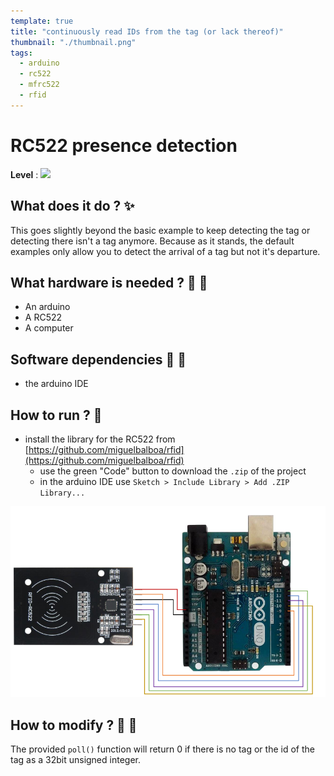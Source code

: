 ```yaml
---
template: true
title: "continuously read IDs from the tag (or lack thereof)"
thumbnail: "./thumbnail.png"
tags:
  - arduino
  - rc522
  - mfrc522
  - rfid
---
```


# RC522 presence detection

**Level** : ![](https://img.shields.io/badge/Level-Intermediate-yellow)

## What does it do ? ✨

This goes slightly beyond the basic example to keep detecting the tag or detecting there isn't a tag anymore. Because as it stands, the default examples only allow you to detect the arrival of a tag but not it's departure.

## What hardware is needed ? 💾 🔌

- An arduino
- A RC522
- A computer

## Software dependencies 🌈 📂

- the arduino IDE

## How to run ? 🚀

- install the library for the RC522 from [https://github.com/miguelbalboa/rfid](https://github.com/miguelbalboa/rfid)
  - use the green "Code" button to download the `.zip` of the project
  - in the arduino IDE use `Sketch > Include Library > Add .ZIP Library...`

![](./circuit.PNG)

## How to modify ? 🔩 🔨

The provided `poll()` function will return 0 if there is no tag or the id of the tag as a 32bit unsigned integer.
